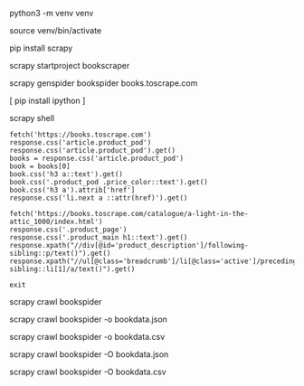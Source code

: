 python3 -m venv venv

source venv/bin/activate

pip install scrapy

scrapy startproject bookscraper

scrapy genspider bookspider books.toscrape.com

[ pip install ipython ]

scrapy shell

	fetch('https://books.toscrape.com')
	response.css('article.product_pod')
	response.css('article.product_pod').get()
	books = response.css('article.product_pod')
	book = books[0]
	book.css('h3 a::text').get()
	book.css('.product_pod .price_color::text').get()
	book.css('h3 a').attrib['href']
	response.css('li.next a ::attr(href)').get()
	
	fetch('https://books.toscrape.com/catalogue/a-light-in-the-attic_1000/index.html')
	response.css('.product_page')
	response.css('.product_main h1::text').get()
	response.xpath("//div[@id='product_description']/following-sibling::p/text()").get()
	response.xpath("//ul[@class='breadcrumb']/li[@class='active']/preceding-sibling::li[1]/a/text()").get()
	
	exit

scrapy crawl bookspider

scrapy crawl bookspider -o bookdata.json

scrapy crawl bookspider -o bookdata.csv

scrapy crawl bookspider -O bookdata.json

scrapy crawl bookspider -O bookdata.csv